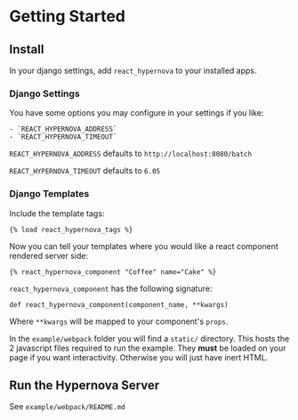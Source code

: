 # Getting Started

## Install
In your django settings, add `react_hypernova` to your installed apps.


### Django Settings

You have some options you may configure in your settings if you like:

    - `REACT_HYPERNOVA_ADDRESS`
    - `REACT_HYPERNOVA_TIMEOUT`

`REACT_HYPERNOVA_ADDRESS` defaults to `http://localhost:8080/batch`

`REACT_HYPERNOVA_TIMEOUT` defaults to `6.05`

### Django Templates
Include the template tags:

```
{% load react_hypernova_tags %}
```

Now you can tell your templates where you would like a react component
rendered server side:

```
{% react_hypernova_component "Coffee" name="Cake" %}
```
`react_hypernova_component` has the following signature:

```
def react_hypernova_component(component_name, **kwargs)
```

Where `**kwargs` will be mapped to your component's `props`.

In the `example/webpack` folder you will find a `static/` directory. This
hosts the 2 javascript files required to run the example. They **must** be
loaded on your page if you want interactivity. Otherwise you will just have
inert HTML.

## Run the Hypernova Server

See `example/webpack/README.md`

